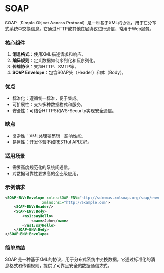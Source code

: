 # SOAP

SOAP（Simple Object Access Protocol）是一种基于XML的协议，用于在分布式系统中交换信息。它通过HTTP或其他底层协议进行通信，常用于Web服务。

### 核心组件

1. **消息格式**：使用XML描述请求和响应。
2. **编码规则**：定义数据如何序列化和反序列化。
3. **传输协议**：支持HTTP、SMTP等。
4. **SOAP Envelope**：包含SOAP头（Header）和体（Body）。

### 优点

- 标准化：遵循统一标准，便于集成。
- 可扩展性：支持多种数据格式和服务。
- 安全性：可结合HTTPS和WS-Security实现安全通信。

### 缺点

- 复杂性：XML处理较繁琐，影响性能。
- 易用性：开发体验不如RESTful API友好。

### 适用场景

- 需要高度规范化的系统间通信。
- 对数据可靠性要求高的企业级应用。

### 示例请求

```xml
<SOAP-ENV:Envelope xmlns:SOAP-ENV="http://schemas.xmlsoap.org/soap/envelope/" 
                 xmlns:ns1="http://example.com">
    <SOAP-ENV:Header/>
    <SOAP-ENV:Body>
        <ns1:sayHello>
            <name>John</name>
        </ns1:sayHello>
    </SOAP-ENV:Body>
</SOAP-ENV:Envelope>
```

### 简单总结

SOAP 是一种基于XML的协议，用于分布式系统中交换数据。它通过标准化的消息格式和传输规则，提供了可靠且安全的数据通信方式。
